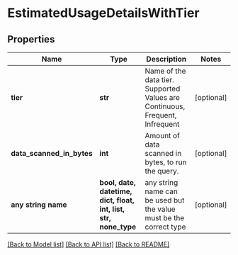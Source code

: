 # EstimatedUsageDetailsWithTier


## Properties
Name | Type | Description | Notes
------------ | ------------- | ------------- | -------------
**tier** | **str** | Name of the data tier. Supported Values are Continuous, Frequent, Infrequent | [optional] 
**data_scanned_in_bytes** | **int** | Amount of data scanned in bytes, to run the query. | [optional] 
**any string name** | **bool, date, datetime, dict, float, int, list, str, none_type** | any string name can be used but the value must be the correct type | [optional]

[[Back to Model list]](../README.md#documentation-for-models) [[Back to API list]](../README.md#documentation-for-api-endpoints) [[Back to README]](../README.md)


